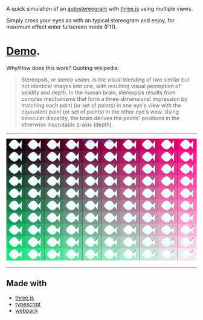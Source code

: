 A quick simulation of an [autostereogram](https://en.wikipedia.org/wiki/Autostereogram) with [three.js](https://threejs.org/) using multiple views. 

Simply cross your eyes as with an typical stereogram and enjoy, for maximum effect enter fullscreen mode (F11).

# [Demo](https://jordianderl.github.io/threejsAutoStereogram/).

Why/How does this work? Quoting wikipedia: 

> Stereopsis, or stereo vision, is the visual blending of two similar but not identical images into one, with resulting visual perception of solidity and depth. In the human brain, stereopsis results from complex mechanisms that form a three-dimensional impression by matching each point (or set of points) in one eye's view with the equivalent point (or set of points) in the other eye's view. Using binocular disparity, the brain derives the points' positions in the otherwise inscrutable z-axis (depth). 

---

![Sample image](img/sample.png "Sample")

---

## Made with

* [three.js](https://threejs.org)
* [typescript](https://www.typescriptlang.org/)
* [webpack](https://webpack.js.org)

